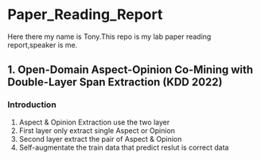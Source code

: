 # Paper_Reading_Report
Here there my name is Tony.This repo is my lab paper reading report,speaker is me.
## 1. Open-Domain Aspect-Opinion Co-Mining with Double-Layer Span Extraction (KDD 2022)
### Introduction
1. Aspect & Opinion Extraction use the two layer 
2. First layer only extract single Aspect or Opinion
3. Second layer extract the pair of Aspect & Opinion
4. Self-augmentate the train data that predict reslut is correct data
